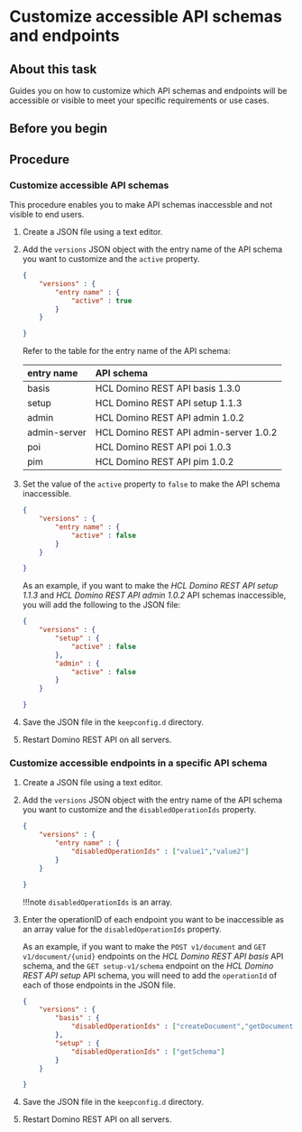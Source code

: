 # Customize accessible API schemas and endpoints

## About this task

Guides you on how to customize which API schemas and endpoints will be accessible or visible to meet your specific requirements or use cases. 

## Before you begin

## Procedure

### Customize accessible API schemas

This procedure enables you to make API schemas inaccessble and not visible to end users. 

1. Create a JSON file using a text editor.
2. Add the `versions` JSON object with the entry name of the API schema you want to customize and the `active` property.

    ``` json
    {
        "versions" : {
            "entry name" : {
                "active" : true
            }
        }

    }
    ```

    Refer to the table for the entry name of the API schema:

    |entry name|API schema|
    |:---|:---|
    |basis|HCL Domino REST API basis 1.3.0|
    |setup|HCL Domino REST API setup 1.1.3|
    |admin|HCL Domino REST API admin 1.0.2|
    |admin-server|HCL Domino REST API admin-server 1.0.2|
    |poi|HCL Domino REST API poi 1.0.3|
    |pim|HCL Domino REST API pim 1.0.2|

4.	Set the value of the `active` property to `false` to make the API schema inaccessible.

    ``` json
    {
        "versions" : {
            "entry name" : {
                "active" : false
            }
        }

    }
    ```

    As an example, if you want to make the *HCL Domino REST API setup 1.1.3*
    and *HCL Domino REST API admin 1.0.2* API schemas inaccessible, you will add the following to the JSON file:

    ``` json
    {
        "versions" : {
            "setup" : {
                "active" : false
            },
            "admin" : {
                "active" : false
            }
        }

    }
    ``` 

5. Save the JSON file in the `keepconfig.d` directory.
6. Restart Domino REST API on all servers.

### Customize accessible endpoints in a specific API schema 

1. Create a JSON file using a text editor.
2. Add the `versions` JSON object with the entry name of the API schema you want to customize and the `disabledOperationIds` property.

    ``` json
    {
        "versions" : {
            "entry name" : {
                "disabledOperationIds" : ["value1","value2"]
            }
        }

    }
    ```

    !!!note 
        `disabledOperationIds` is an array.

3.	Enter the operationID of each endpoint you want to be inaccessible as an array value for the `disabledOperationIds` property.

    As an example, if you want to make the `POST v1/document` and `GET v1/document/{unid}` endpoints on the *HCL Domino REST API basis* API schema, and the `GET setup-v1/schema` endpoint on the *HCL Domino REST API setup* API schema, you will need to add the `operationId` of each of those endpoints in the JSON file. 

    ``` json
    {
        "versions" : {
            "basis" : {
                "disabledOperationIds" : ["createDocument","getDocument"]
            },
            "setup" : {
                "disabledOperationIds" : ["getSchema"]
            }
        }

    }
    ```

5. Save the JSON file in the `keepconfig.d` directory.
6. Restart Domino REST API on all servers.